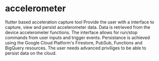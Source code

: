# accelerometer
flutter based acceleration capture tool
Provide the user with a interface to capture, view and persist accelerometer data.
Data is retrieved from the device accelerometer functions.
The interface allows for run/stop commands from user inputs and trigger events.
Persistance is achieved using the Google Cloud Platform's Firestore, PubSub, Functions and BigQuery resources.
The user needs advanced priviliges to be able to persist data on the cloud.
